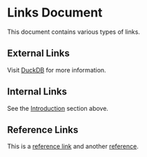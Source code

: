 # Links Document

This document contains various types of links.

## External Links

Visit [DuckDB](https://duckdb.org) for more information.

## Internal Links

See the [Introduction](#introduction) section above.

## Reference Links

This is a [reference link][ref1] and another [reference][ref2].

[ref1]: https://example.com
[ref2]: https://example.org "Example Organization"